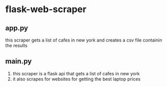 # flask-web-scraper

## app.py
 this scraper gets a list of cafes in new york and creates a csv file containin the results

## main.py 
1. this scraper is a flask api that gets a list of cafes in new york 
2. it also scrapes for websites for getting the best laptop prices
